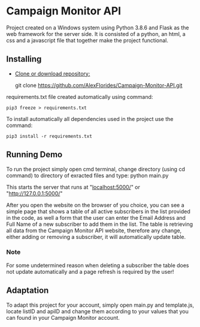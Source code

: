 # Campaign Monitor API

Project created on a Windows system using Python 3.8.6 and Flask as the web framework for the server side. It is consisted of a python, 
an html, a css and a javascript file that together make the project functional.

## Installing

* <ins>Clone or download repository: </ins>
		
	git clone https://github.com/AlexFlorides/Campaign-Monitor-API.git

requirements.txt file created automatically using command:
	
	pip3 freeze > requirements.txt

To install automatically all dependencies used in the project use the command:

	pip3 install -r requirements.txt

## Running Demo

To run the project simply open cmd terminal, change directory (using cd command) to directory of exracted files and type:
	python main.py

This starts the server that runs at "[localhost:5000/](localhost:5000/)" or "http://127.0.0.1:5000/"

After you open the website on the browser of you choice, you can see a simple page that shows a table of all active subscribers
in the list provided in the code, as well a form that the user can enter the Email Address and Full Name of a new subscriber to
add them in the list. The table is retrieving all data from the Campaign Monitor API website, therefore any change, either adding
or removing a subscriber, it will automatically update table.

### Note

For some undetermined reason when deleting a subscriber the table does not update automatically and a page refresh is required by the user!

## Adaptation

To adapt this project for your account, simply open main.py and template.js, locate listID and apiID and change them according to your values that you can found in your Campaign Monitor account.
